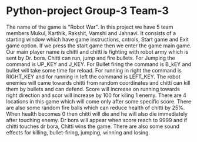 # Python-project Group-3 Team-3
The name of the game is "Robot War". In this project we have 5 team members Mukul, Karthik, Rakshit, Vamshi and Jahnavi. It consists of a starting window which have game instructions, cntrols, Start game and Exit game option.
If we press the start game then we enter the game main game. Our main player name is chitti and chitti is fighting with robot army which is sent by Dr. bora.
Chitti can run, jump and fire bullets. For Jumping the command is UP_KEY and J_KEY. For Bullet firing the command is B_kEY and bullet will take some time for reload. For running in right the command is RIGHT_KEY and for running in left the command is LEFT_KEY.
The robot enemies will came towards chitti from random coordinates and chitti can kill them by bullets and can defend.
Score will increase on running towards right direction and scor will increase by 100 for kiling 1 enemy. There are 4 locations in this game which will come only after some specific score.
There are also some random fire balls which can reduce health of chitti by 25%. 
When health becomes 0 then chitti will die and he will also die immediately after touching enemy.
Dr bora will appear when score reach to 9999 and if chitti touches dr bora, Chitti wins the game.
There are also some sound effects for killing, bullet-firing, jumping, winning and losing.

